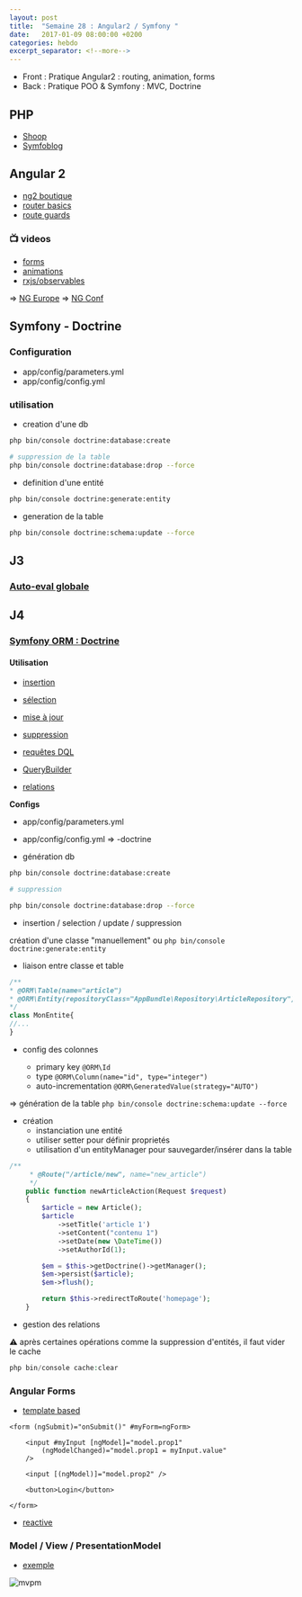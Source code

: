 ```yaml
---
layout: post
title:  "Semaine 28 : Angular2 / Symfony "
date:   2017-01-09 08:00:00 +0200
categories: hebdo 
excerpt_separator: <!--more-->
---
```


- Front : Pratique Angular2 : routing, animation, forms
- Back : Pratique POO & Symfony : MVC, Doctrine

<!--more-->

## PHP 

- [Shoop](https://github.com/simplyon2/boutique-phpoo)
- [Symfoblog](https://github.com/simplyon2/symfoblog)

## Angular 2

- [ng2 boutique](https://github.com/simplyon2/ng2-boutique)
- [router basics](https://github.com/simplyon2/ng2-router-basics)
- [route guards](https://github.com/rxlabz/ng2-route-guards@)

### :tv: videos

- [forms](https://www.youtube.com/watch?v=xYv9lsrV0s4)
- [animations](https://www.youtube.com/watch?v=NGNE7LMd9VY)
- [rxjs/observables](https://www.youtube.com/watch?v=WWR9nxVx1ec)

=> [NG Europe](https://www.youtube.com/channel/UCEGUP3TJJfMsEM_1y8iviSQ)
=> [NG Conf](https://www.youtube.com/user/ngconfvideos)


## Symfony - Doctrine

### Configuration

- app/config/parameters.yml
- app/config/config.yml

### utilisation 

- creation d'une db

```bash
php bin/console doctrine:database:create

# suppression de la table
php bin/console doctrine:database:drop --force
```

- definition d'une entité

```bash
php bin/console doctrine:generate:entity
```

- generation de la table

```bash
php bin/console doctrine:schema:update --force
```


## J3

### [Auto-eval globale](https://goo.gl/forms/0NzobJstOTL6doZB2)

## J4 

### [Symfony ORM : Doctrine](http://symfony.com/doc/current/doctrine.html)

#### Utilisation 

- [insertion](http://symfony.com/doc/current/doctrine.html#persisting-objects-to-the-database)
- [sélection](http://symfony.com/doc/current/doctrine.html#fetching-objects-from-the-database)
- [mise à jour](http://symfony.com/doc/current/doctrine.html#updating-an-object)
- [suppression](http://symfony.com/doc/current/doctrine.html#deleting-an-object)
- [requêtes DQL](http://symfony.com/doc/current/doctrine.html#querying-for-objects-with-dql)
- [QueryBuilder](http://symfony.com/doc/current/doctrine.html#querying-for-objects-using-doctrine-s-query-builder)

- [relations](http://symfony.com/doc/3.1/doctrine/associations.html)


**Configs**

- app/config/parameters.yml
- app/config/config.yml => -doctrine

- génération db

```bash
php bin/console doctrine:database:create

# suppression 

php bin/console doctrine:database:drop --force

```

- insertion / selection / update / suppression

création d'une classe "manuellement" ou `php bin/console doctrine:generate:entity`

- liaison entre classe et table

```php
/**
* @ORM\Table(name="article")
* @ORM\Entity(repositoryClass="AppBundle\Repository\ArticleRepository")
*/
class MonEntite{
//...
}
```

- config des colonnes

  - primary key `@ORM\Id`
  - type `@ORM\Column(name="id", type="integer")`
  - auto-incrementation `@ORM\GeneratedValue(strategy="AUTO")`

=> génération de la table `php bin/console doctrine:schema:update --force`

- création 
  - instanciation une entité
  - utiliser setter pour définir proprietés
  - utilisation d'un entityManager pour sauvegarder/insérer dans la table
```php
/**
     * @Route("/article/new", name="new_article")
     */
    public function newArticleAction(Request $request)
    {
        $article = new Article();
        $article
            ->setTitle('article 1')
            ->setContent("contenu 1")
            ->setDate(new \DateTime())
            ->setAuthorId(1);

        $em = $this->getDoctrine()->getManager();
        $em->persist($article);
        $em->flush();

        return $this->redirectToRoute('homepage');
    }
```
  

- gestion des relations

:warning: après certaines opérations comme la suppression d'entités, il faut vider le cache
 
```php
php bin/console cache:clear
```


### Angular Forms

- [template based](https://github.com/simplyon2/ng-router-mvpm)

```angular2html
<form (ngSubmit)="onSubmit()" #myForm=ngForm>

    <input #myInput [ngModel]="model.prop1"
        (ngModelChanged)="model.prop1 = myInput.value"
    />
    
    <input [(ngModel)]="model.prop2" />

    <button>Login</button>

</form>
```

- [reactive](https://toddmotto.com/angular-2-forms-reactive)
 
### Model / View / PresentationModel

- [exemple](https://github.com/simplyon2/ng-router-mvpm)

![mvpm](../../../../img/mvpm.jpg)

